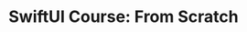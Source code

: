 ---
title: "SwiftUI Course: From Scratch"
description: "SwiftUI is a revolutionary new framework that makes it faster and easier than ever to build beautiful, interactive user interfaces for your apps."
image: "images/swiftui-course-main.png"
layout: "swiftui-course"
draft: false

# chapters
course:
  enable: true
  title: "SwiftUI Course: From Scratch"
  course_list:
  - name: "SwiftUI #0. The First Project"
    content: "Learn Learn how to set up your first project for SwiftUI with Xcode."
    url: "https://raulferrer.dev/blog/intro_swiftui/"
    image: "images/swiftui-course/swiftui0.png"
    date: 2022-12-15
  - name: "SwiftUI #1. VStack, HStack and ZStack: SwitUI basic layout"
    content: "Learn about the basic layouts in SwifUI with VStack, HStack, ZStack and Spacer."
    url: "https://raulferrer.dev/blog/vstack_stack_zstack/"
    image: "images/swiftui-course/swiftui1.png"
    date: 2022-12-17
  - name: "SwiftUI #2. Avoid the 10 elements limit in VStack, HStack and Zstack"
    content: "VStack, HStack and ZStack have a limit on the number of elements they can contain: 10. Let's see how we can make these structures contain more than 10 elements."
    url: "https://raulferrer.dev/blog/swiftui_ch2/"
    image: "images/swiftui-course/swiftui2.png"
    date: 2022-12-18
  - name: "SwiftUI #3. Layout modifiers: frame, padding, background... and more"
    content: "We are going to see some of the most used modifiers that can be applied to a View in SwiftUI."
    url: "https://raulferrer.dev/blog/swiftui_ch3_vstack_modifiers/"
    image: "images/swiftui-course/swiftui3.png"
    date: 2022-12-21
  - name: "SwiftUI #4. Using the Text component"
    content: "Text is a SwiftUI component that allows us to display text on the screen. The different modifiers that we can apply to this component allow us to greatly customize it."
    url: "https://raulferrer.dev/blog/swiftui_ch4_text/"
    image: "images/swiftui-course/swiftui3.png"
    date: 2022-12-24
  - name: "SwiftUI #5. Using the Button component"
    content: "The Button view, which can be modified with a number of modifiers to change its appearance and behavior, is used in SwiftUI to build buttons."
    url: "https://raulferrer.dev/blog/swiftui_ch5_button/"
    image: "images/swiftui-course/swiftui5.png"
    date: 2022-12-26
  - name: "SwiftUI #6. Using the Image component"
    content: "Image component is a powerful and flexible way to display images in your app. You can use it to display images from your app bundle, from a remote URL, or from the user's photo library."
    url: "https://raulferrer.dev/blog/swiftui_ch6_image/"
    image: "images/swiftui-course/swiftui6.png"
    date: 2023-01-02
  - name: "SwiftUI #7. Design a complex UI with SwiftUI"
    content: "In this tutorial, we will be diving into the world of SwiftUI and creating a complex UI design. We will be covering various layout techniques that will help you take your app's design to the next level."
    url: "https://raulferrer.dev/blog/swiftui_ch7_practical_example/"
    image: "images/swiftui-course/swiftui7.png"
    date: 2023-01-12
  - name: "SwiftUI #8. Control data flow with @State, @Binding, @ObserverObject, and @Published"
    content: "This chapter covers the use of property wrappers in SwiftUI: @State, @Binding, @ObservedObject, and @Published. We will examine examples and use cases to understand how to effectively manage the state of views and objects, and create dynamic and reactive user interfaces."
    url: "https://raulferrer.dev/blog/swiftui_cs8_control_data_flow/"
    image: "images/swiftui-course/swiftui8.png"
    date: 2023-01-20
  - name: "SwiftUI #9. Navigation in SwiftUI: NavigationStack"
    content: "This chapter will go over how to use NavigationStack and NavigationLink, which are the two main components for managing the navigation stack and navigating between views in an app. The post describes how to use these components in detail, as well as how to customize their appearance and behavior with built-in modifiers. The guide also includes examples and explanations of how to pass data between views and control navigation programmatically."
    url: "https://raulferrer.dev/blog/swiftui_cs9_navigationview_navigationlink/"
    image: "images/swiftui-course/swiftui9.png"
    date: 2023-01-26
  - name: "SwiftUI #10. Navigation in SwiftUI: NavigationSplitView"
    content: "In this new chapter of the course we are going to see a new component available in iOS 16. It is NavigationSplitView, which will allow us to establish navigation interfaces with two and three columns. In this post I will describe how to use it."
    url: "https://raulferrer.dev/blog/swiftui_cs10_navigationsplitview/"
    image: "images/swiftui-course/swiftui10.png"
    date: 2023-02-03
  - name: "SwiftUI #11. Building Lists"
    content: "In this chapter, we will delve deep into the world of Lists in SwiftUI, exploring the various features and capabilities of this important component. We will cover the basics of what a List is and how it works, the different types of modifiers you can use to customize your lists, how to create sections with headers and footers, and more."
    url: "https://raulferrer.dev/blog/swiftui_cs11_list/"
    image: "images/swiftui-course/swiftui11.png"
    date: 2023-02-07
  - name: "SwiftUI #12. Creating Forms in SwiftUI"
    content: "SwiftUI makes it simple to build forms that collect user input. This article will discuss sophisticated methods for modifying the look and behavior of forms in SwiftUI, such as creating original form controls, organizing controls into sections, and employing practical modifiers."
    url: "https://raulferrer.dev/blog/swiftui_cs12_form/"
    image: "images/swiftui-course/swiftui12.png"
    date: 2023-02-12
---